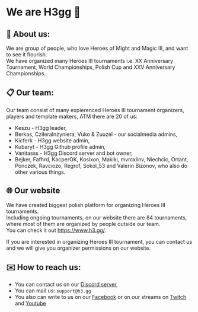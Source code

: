 # We are H3gg 👋

## 🐎 About us:

We are group of people, who love Heroes of Might and Magic III, and want to see it flourish.\
We have organized many Heroes III tournaments i.e. XX Anniversary Tournament, World Championships, Polish Cup and XXV Anniversary Championships.

## 📋 Our team:

Our team consist of many expierenced Heroes III tournament organizers, players and template makers, ATM there are 20 of us:
- Keszu - H3gg leader,
- Berkas, CzileraInżyniera, Vuko & Zuuzel - our socialmedia admins,
- Kicferk - H3gg website admin,
- Kubaryt - H3gg Github profile admin,
- Vanitasss - H3gg Discord server and bot owner,
- Bejker, Fafhrd, KacperOK, Kosixon, Makiki, mvrcxlinv, Niechcic, Ortant, Ponczek, Ravciozo, Regrof, Sokol_53 and Valerin Bizonov, who also do other various things.

## 🌐 Our website

We have created biggest polish platform for organizing Heroes III tournaments.\
Including ongoing tournaments, on our website there are 84 tournaments, where most of them are organized by people outside our team.\
You can check it out https://www.h3.gg/.

If you are interested in organizing Heroes III tournament, you can contact us and we will give you organizer permissions on our website.

## ✉️ How to reach us:

- You can contact us on our [Discord server](https://discord.com/invite/WPXRs5aX89),
- You can mail us: `support@h3.gg`
- You also can write to us on our [Facebook](https://www.facebook.com/h3ggg/) or on our streams on [Twitch](https://twitch.tv/h3gg) and [Youtube](https://www.youtube.com/@H3ggtournaments)
